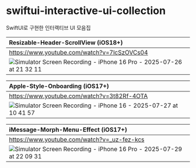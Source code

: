 # swiftui-interactive-ui-collection
SwiftUI로 구현한 인터랙티브 UI 모음집

|Resizable-Header-ScrollView (iOS18+)|
|:--|
|https://www.youtube.com/watch?v=7lcSzOVCs04|
|![Simulator Screen Recording - iPhone 16 Pro - 2025-07-26 at 21 32 11](https://github.com/user-attachments/assets/56269cca-8c86-43de-b068-5e356590a491)|

|Apple-Style-Onboarding (iOS17+)|
|:--|
|https://www.youtube.com/watch?v=3t82Rf-4OTA|
|![Simulator Screen Recording - iPhone 16 - 2025-07-27 at 10 41 57](https://github.com/user-attachments/assets/47cfc530-6e94-40cb-bca4-33afa98e16d1)|

|iMessage-Morph-Menu-Effect (iOS17+)|
|:--|
|https://www.youtube.com/watch?v=_uz-fez-kcs|
|![Simulator Screen Recording - iPhone 16 Pro - 2025-07-29 at 22 09 31](https://github.com/user-attachments/assets/a7bac7ad-11b3-44b6-8fe1-b4b56c45ce7d)|
